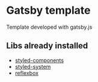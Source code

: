 # Gatsby template

Template developed with gatsby.js

## Libs already installed

- [styled-components](https://www.styled-components.com/)
- [styled-system](https://github.com/styled-system/styled-system)
- [reflexbox](https://rebassjs.org/reflexbox/)
